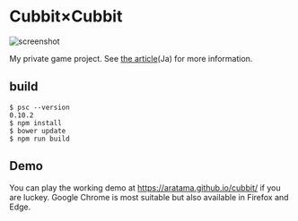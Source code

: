 
# Cubbit×Cubbit

![screenshot](https://rawgit.com/aratama/cubbit/master/res/screenshot/screenshot0001.png)

My private game project. See [the article](http://qiita.com/hiruberuto/items/5321d8cebce7b87851f6)(Ja) for more information.

## build

```
$ psc --version
0.10.2
$ npm install
$ bower update
$ npm run build
```

## Demo

You can play the working demo at https://aratama.github.io/cubbit/ if you are luckey. Google Chrome is most suitable but also available in Firefox and Edge.

